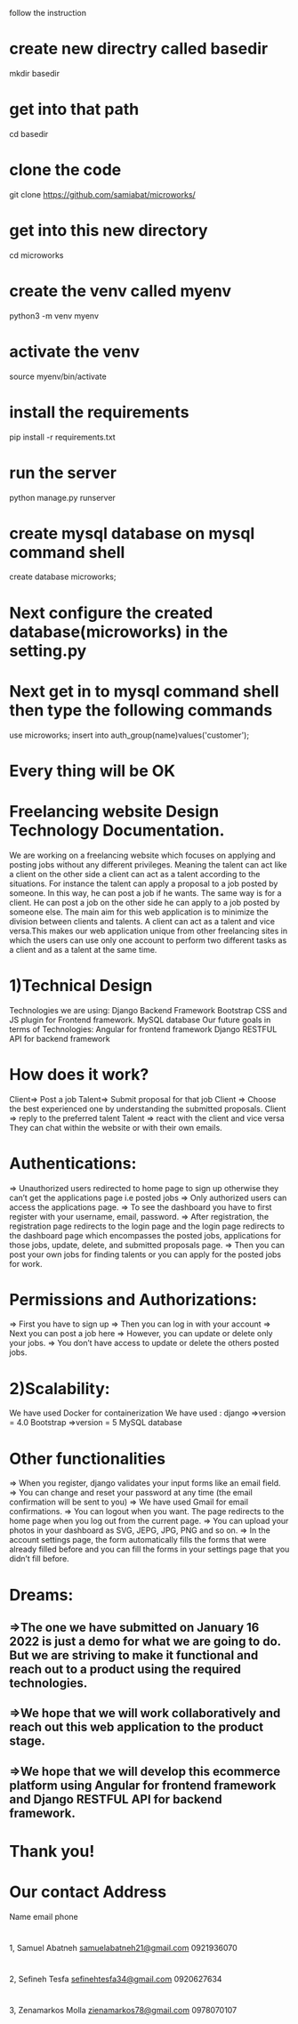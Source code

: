 
follow the instruction
  # create new directry called basedir
  mkdir basedir
  # get into that path
  cd basedir
  # clone the code
  git clone https://github.com/samiabat/microworks/
  # get into this new directory
  cd microworks
  # create the venv called myenv
  python3 -m venv myenv
  # activate the venv
  source myenv/bin/activate
# install the requirements
  pip install -r requirements.txt
# run the server
  python manage.py runserver
# create mysql database on mysql command shell
create database microworks;
# Next configure the created database(microworks) in the setting.py
# Next get in to mysql command shell then type the following commands
use microworks;
insert into auth_group(name)values('customer');
# Every thing will be OK

  


# Freelancing website Design Technology Documentation.
We are working on a freelancing website which focuses on applying and posting jobs without any different privileges.
Meaning the talent can act like a client on the other side a client can act as a talent according to the situations. For instance the talent can apply a proposal to a job posted by someone. In this way, he can post a job if he wants. The same way  is for a client. He can post a job on the other side he can apply to a job posted by someone else. The main aim for this web application is to minimize the division between clients and talents. A client can act as a talent and vice versa.This makes our web application unique from other freelancing sites in which the users can use only one account  to perform two different tasks as a client and as a talent at the same time. 

# 1)Technical Design
Technologies we are using:
Django Backend Framework
Bootstrap CSS and JS plugin for Frontend framework.
MySQL database
Our future goals in terms of Technologies:
Angular for frontend framework
Django RESTFUL API for backend framework

# How does it work?
Client⇒ Post a job
Talent⇒ Submit proposal for that job
Client ⇒ Choose the best experienced one by understanding the submitted proposals.
Client ⇒ reply to the preferred talent
Talent ⇒ react with the client and vice versa
They can chat within the website or with their own emails.
# Authentications:
 ⇒ Unauthorized users redirected to home page to sign up otherwise they can’t get the applications page i.e posted jobs
⇒ Only authorized users can access the applications page.
⇒ To see the dashboard you have to first register with your username, email, password.
⇒ After registration, the registration page redirects to the login page and the login page redirects to the dashboard page which encompasses the posted jobs, applications for those jobs, update, delete, and submitted proposals page.
⇒ Then you can post your own jobs for finding talents or you can apply for the posted jobs for work.
# Permissions and Authorizations:
⇒ First you have to sign up
⇒ Then you can log in with your account
⇒ Next you can post a job here
⇒ However, you can update or delete only your  jobs.
⇒ You don’t have access to update or delete the others posted jobs.

# 2)Scalability:
We have used Docker for containerization
We have used :
django ⇒version = 4.0
Bootstrap ⇒version = 5
MySQL database

# Other functionalities
⇒ When you register, django validates your input forms like an email field.
⇒ You can change and reset your password at any time (the email confirmation will be sent to you)
⇒ We have used Gmail for email confirmations.
⇒ You can logout when you want. The page redirects to the home page when you log out from the current page.
⇒ You can upload your photos in your dashboard as SVG, JEPG, JPG, PNG and so on.
⇒ In the account settings page, the form automatically fills the forms that were already filled before and you can fill the forms in your settings page that you didn’t fill before.
# Dreams:
## ⇒The one we have submitted on January 16 2022 is just a demo for what we are going to do. But we are striving to make it functional and reach out to a product using the required technologies.
## ⇒We hope that we will work collaboratively and reach out  this web application to the product stage. 
## ⇒We hope that we will develop this ecommerce platform using Angular for frontend framework and Django RESTFUL API for backend framework.
# Thank you!
# Our contact Address
Name                                                             email                                                 phone
#
1, Samuel Abatneh                     samuelabatneh21@gmail.com                         0921936070
#
2, Sefineh Tesfa                          sefinehtesfa34@gmail.com                              0920627634
#
3, Zenamarkos Molla                  zienamarkos78@gmail.com                              0978070107  

